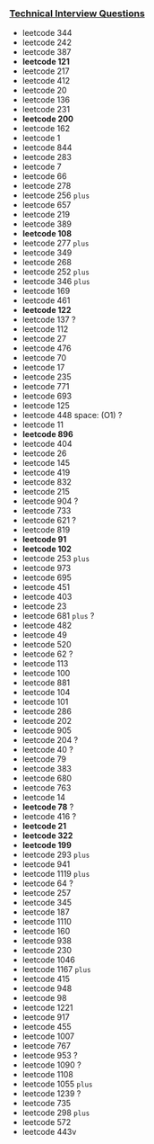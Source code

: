 ### [Technical Interview Questions](https://www.youtube.com/playlist?list=PLi9RQVmJD2fZGdIX-y3-X37YUAWxh6GqH)
- leetcode 344
- leetcode 242
- leetcode 387
- **leetcode 121**
- leetcode 217
- leetcode 412
- leetcode 20
- leetcode 136
- leetcode 231
- **leetcode 200**
- leetcode 162
- leetcode 1
- leetcode 844
- leetcode 283
- leetcode 7
- leetcode 66
- leetcode 278
- leetcode 256 `plus`
- leetcode 657
- leetcode 219
- leetcode 389
- **leetcode 108**
- leetcode 277 `plus`
- leetcode 349
- leetcode 268
- leetcode 252 `plus`
- leetcode 346 `plus`
- leetcode 169
- leetcode 461
- **leetcode 122**
- leetcode 137 ?
- leetcode 112
- leetcode 27
- leetcode 476
- leetcode 70
- leetcode 17
- leetcode 235
- leetcode 771
- leetcode 693
- leetcode 125
- leetcode 448 space: (O1) ?
- leetcode 11
- **leetcode 896**
- leetcode 404
- leetcode 26
- leetcode 145
- leetcode 419
- leetcode 832
- leetcode 215
- leetcode 904 ?
- leetcode 733
- leetcode 621 ?
- leetcode 819
- **leetcode 91**
- **leetcode 102**
- leetcode 253 `plus`
- leetcode 973
- leetcode 695
- leetcode 451
- leetcode 403 
- leetcode 23 
- leetcode 681 `plus` ?
- leetcode 482
- leetcode 49
- leetcode 520
- leetcode 62 ?
- leetcode 113
- leetcode 100
- leetcode 881
- leetcode 104
- leetcode 101
- leetcode 286
- leetcode 202
- leetcode 905
- leetcode 204 ?
- leetcode 40 ?
- leetcode 79
- leetcode 383
- leetcode 680
- leetcode 763
- leetcode 14
- **leetcode 78** ?
- leetcode 416 ?
- **leetcode 21**
- **leetcode 322**
- **leetcode 199**
- leetcode 293 `plus`
- leetcode 941
- leetcode 1119 `plus`
- leetcode 64 ?
- leetcode 257
- leetcode 345
- leetcode 187
- leetcode 1110
- leetcode 160
- leetcode 938
- leetcode 230
- leetcode 1046
- leetcode 1167 `plus`
- leetcode 415
- leetcode 948
- leetcode 98
- leetcode 1221
- leetcode 917
- leetcode 455
- leetcode 1007
- leetcode 767
- leetcode 953 ?
- leetcode 1090 ?
- leetcode 1108
- leetcode 1055 `plus`
- leetcode 1239 ?
- leetcode 735
- leetcode 298 `plus`
- leetcode 572
- leetcode 443v